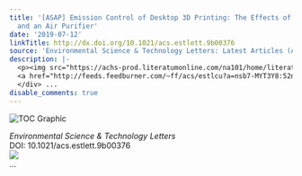 ```yaml
---
title: '[ASAP] Emission Control of Desktop 3D Printing: The Effects of a Filter Cover
  and an Air Purifier'
date: '2019-07-12'
linkTitle: http://dx.doi.org/10.1021/acs.estlett.9b00376
source: 'Environmental Science & Technology Letters: Latest Articles (ACS Publications)'
description: |-
  <p><img src="https://achs-prod.literatumonline.com/na101/home/literatum/publisher/achs/journals/content/estlcu/0/estlcu.ahead-of-print/acs.estlett.9b00376/20190712/images/medium/ez-2019-00376n_0003.gif" alt="TOC Graphic"/></p><div><cite>Environmental Science & Technology Letters</cite></div><div>DOI: 10.1021/acs.estlett.9b00376</div><div class="feedflare">
  <a href="http://feeds.feedburner.com/~ff/acs/estlcu?a=nsb7-MYT3Y8:52npQgwbBwQ:yIl2AUoC8zA"><img src="http://feeds.feedburner.com/~ff/acs/estlcu?d=yIl2AUoC8zA" border="0"></img></a>
  </div> ...
disable_comments: true
---
```

<p><img src="https://achs-prod.literatumonline.com/na101/home/literatum/publisher/achs/journals/content/estlcu/0/estlcu.ahead-of-print/acs.estlett.9b00376/20190712/images/medium/ez-2019-00376n_0003.gif" alt="TOC Graphic"/></p><div><cite>Environmental Science & Technology Letters</cite></div><div>DOI: 10.1021/acs.estlett.9b00376</div><div class="feedflare">
<a href="http://feeds.feedburner.com/~ff/acs/estlcu?a=nsb7-MYT3Y8:52npQgwbBwQ:yIl2AUoC8zA"><img src="http://feeds.feedburner.com/~ff/acs/estlcu?d=yIl2AUoC8zA" border="0"></img></a>
</div> ...